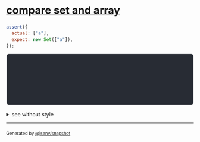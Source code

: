 # [compare set and array](../../set.test.js#L33)

```js
assert({
  actual: ["a"],
  expect: new Set(["a"]),
});
```

![img](throw.svg)

<details>
  <summary>see without style</summary>

```console
AssertionError: actual and expect are different

actual: [
  "a",
]
expect: Set(
  "a",
)
```

</details>

---

<sub>
  Generated by <a href="https://github.com/jsenv/core/tree/main/packages/independent/snapshot">@jsenv/snapshot</a>
</sub>